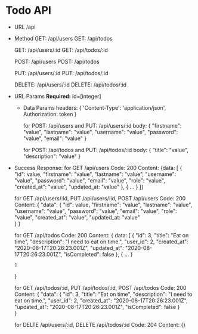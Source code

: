 # Todo API

- URL
    /api

- Method
    GET: /api/users
    GET: /api/todos
    
    GET: /api/users/:id
    GET: /api/todos/:id

    POST: /api/users
    POST: /api/todos

    PUT: /api/users/:id
    PUT: /api/todos/:id

    DELETE: /api/users/:id
    DELETE: /api/todos/:id

- URL Params
    **Required:**
      id=[integer]
  - Data Params
    headers: {
      'Content-Type': 'application/json',
      Authorization: token
    }

    for POST: /api/users and PUT: /api/users/:id
      body: {
        "firstname": "value",
        "lastname": "value",
        "username": "value",
        "password": "value",
        "email": "value"
      }
    
    for POST: /api/todos and PUT: /api/todos/:id
      body: {
        "title": "value",
        "description": "value"
      }

- Success Response:
  for GET /api/users
    Code: 200
    Content: {data: [
      {
        "id": value,
        "firstname": "value",
        "lastname": "value",
        "username": "value",
        "password": "value",
        "email": "value",
        "role": "value",
        "created_at": "value",
        "updated_at: "value"
      },
      {
        ...
      }
    ]}

  for GET /api/users/:id, PUT /api/users/:id, POST /api/users
    Code: 200
    Content: {
      "data": {
        "id": value,
        "firstname": "value",
        "lastname": "value",
        "username": "value",
        "password": "value",
        "email": "value",
        "role": "value",
        "created_at": "value",
        "updated_at: "value"        
      }
    }
  
  for GET /api/todos
    Code: 200
    Content: {
      data: [
        {
          "id": 3,
          "title": "Eat on time",
          "description": "I need to eat on time.",
          "user_id": 2,
          "created_at": "2020-08-17T20:26:23.001Z",
          "updated_at": "2020-08-17T20:26:23.001Z",
          "isCompleted": false
        },
        {
          ...
        }

      ]
    }

  for GET /api/todos/:id, PUT /api/todos/:id, POST /api/todos
    Code: 200
    Content: {
      "data": {
        "id": 3,
        "title": "Eat on time",
        "description": "I need to eat on time.",
        "user_id": 2,
        "created_at": "2020-08-17T20:26:23.001Z",
        "updated_at": "2020-08-17T20:26:23.001Z",
        "isCompleted": false
      }      
    }
  
  for DELTE /api/users/:id, DELETE /api/todos/:id
    Code: 204
    Content: {}
